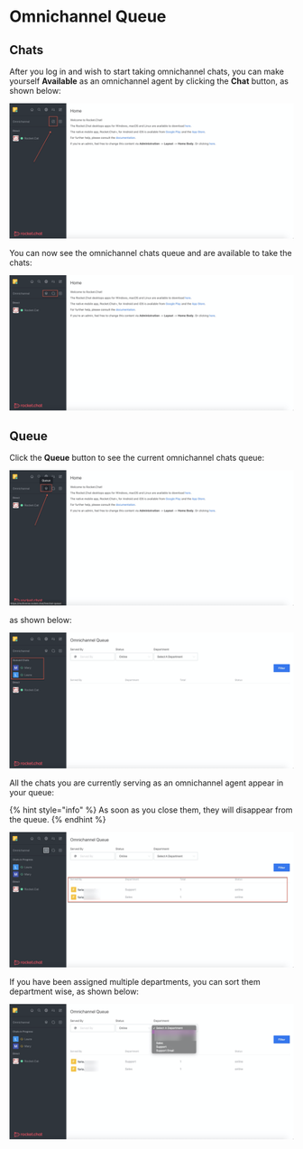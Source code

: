 # Omnichannel Queue

## Chats

After you log in and wish to start taking omnichannel chats, you can make yourself **Available** as an omnichannel agent by clicking the **Chat** button, as shown below:

![](<../../../.gitbook/assets/image (236) (1).png>)

You can now see the omnichannel chats queue and are available to take the chats:

![](<../../../.gitbook/assets/image (223).png>)

## Queue

Click the **Queue** button to see the current omnichannel chats queue:

![](<../../../.gitbook/assets/image (224).png>)

as shown below:

![](<../../../.gitbook/assets/image (226).png>)

All the chats you are currently serving as an omnichannel agent appear in your queue:

{% hint style="info" %}
As soon as you close them, they will disappear from the queue.
{% endhint %}

![](<../../../.gitbook/assets/image (228).png>)

If you have been assigned multiple departments, you can sort them department wise, as shown below:

![](<../../../.gitbook/assets/image (229).png>)
